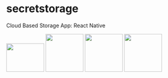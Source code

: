 # secretstorage
Cloud Based Storage App: React Native

<p float="left">
   <img src="http://ihsankatmer.tk/images/screenshot1.png" width="100" height="75">
   <img src="http://ihsankatmer.tk/images/screenshot2.png" width="100">
   <img src="http://ihsankatmer.tk/images/screenshot3.png" width="100">
   <img src="http://ihsankatmer.tk/images/screenshot4.png" width="100">
</p>

